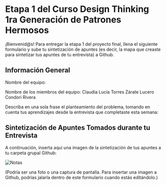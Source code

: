 # Etapa 1 del Curso Design Thinking 1ra Generación de Patrones Hermosos

¡Bienvenid@s!
Para entregar la etapa 1 del proyecto final, llena el siguiente formulario y sube tu sintetización de apuntes (es decir, la mapa que creaste para sintetizar tus apuntes de tu entrevista) a Github.

## Información General

Nombre del equipo:


Nombre de los miembros del equipo:
Claudia Lucía Torres Zárate
Lucero Condori Rivera

Describa en una sola frase el planteamiento del problema, tomando en cuenta tus aprendizajes desde la entrevista que completaste esta semana:


## Sintetización de Apuntes Tomados durante tu Entrevista

A continuación, inserta aquí una imagen de la sintetización de tus apuntes a tu carpeta grupal Github: 


![Notas](https://user-images.githubusercontent.com/28910027/226510453-f9b12122-a0bd-46e1-90f4-2a4deff2d8e3.png)

(Podría ser una foto o una captura de pantalla. Para insertar una imagen a Github, podrías jalarla dentro de este formulario cuando estás editándolo.)
